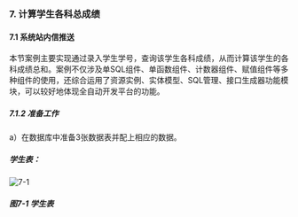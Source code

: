 ### 7. 计算学生各科总成绩

#### 7.1 系统站内信推送

本节案例主要实现通过录入学生学号，查询该学生各科成绩，从而计算该学生的各科成绩总和。案例不仅涉及单SQL组件、单函数组件、计数器组件、赋值组件等多种组件的使用，还综合运用了资源实例、实体模型、SQL管理、接口生成器功能模块，可以较好地体现全自动开发平台的功能。

##### 7.1.2 准备工作

a）在数据库中准备3张数据表并配上相应的数据。

##### 学生表：

![7-1](https://www.feisuanyz.com/fsimage/alcj-image/chengji/1.png)

##### 图7-1 学生表
